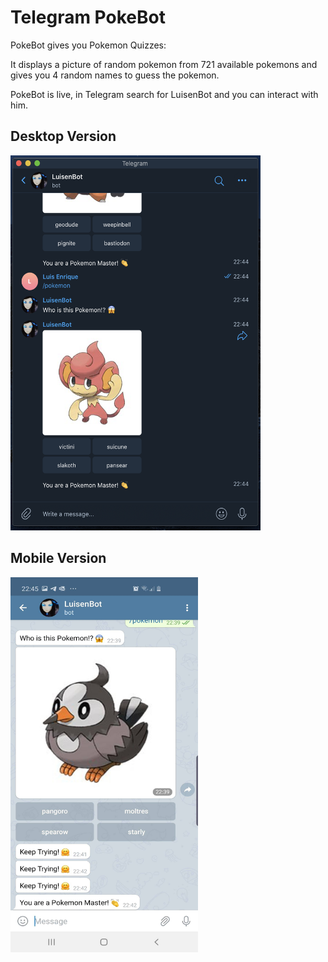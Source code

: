# Telegram PokeBot

PokeBot gives you Pokemon Quizzes:

It displays a picture of random pokemon from 721 available pokemons and gives you 4 random names to guess the pokemon.

PokeBot is live, in Telegram search for LuisenBot and you can interact with him.

## Desktop Version
<img src="https://github.com/octopus-coder/TelegramBot/blob/master/telegram_desktop_pokebot.png" width="400" height="600" />

## Mobile Version
<img src="https://github.com/octopus-coder/TelegramBot/blob/master/telegram_bot_pokemon.jpg" width="300" height="600" />
